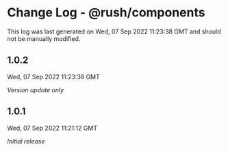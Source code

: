 # Change Log - @rush/components

This log was last generated on Wed, 07 Sep 2022 11:23:38 GMT and should not be manually modified.

## 1.0.2
Wed, 07 Sep 2022 11:23:38 GMT

_Version update only_

## 1.0.1
Wed, 07 Sep 2022 11:21:12 GMT

_Initial release_

